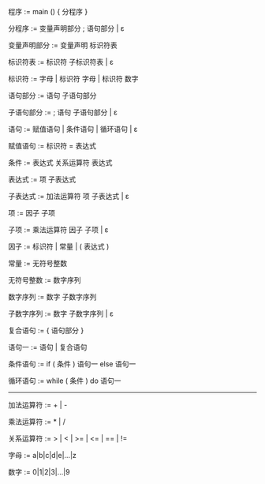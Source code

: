 程序 := main () { 分程序 }

分程序 := 变量声明部分 ; 语句部分 | ε

变量声明部分 := 变量声明 标识符表

标识符表 := 标识符 子标识符表 | ε

标识符 := 字母 | 标识符 字母 | 标识符 数字

语句部分 := 语句 子语句部分

子语句部分 := ; 语句 子语句部分 | ε

语句 := 赋值语句 | 条件语句 | 循环语句 | ε

赋值语句 := 标识符 = 表达式

条件 := 表达式 关系运算符 表达式

表达式 := 项 子表达式

子表达式 := 加法运算符 项 子表达式 | ε

项 := 因子 子项

子项 := 乘法运算符 因子 子项 | ε

因子 := 标识符 | 常量 | ( 表达式 )

常量 := 无符号整数

无符号整数 := 数字序列

数字序列 := 数字 子数字序列

子数字序列 := 数字 子数字序列 | ε

复合语句 := { 语句部分 }

语句一 := 语句 | 复合语句

条件语句 := if ( 条件 ) 语句一 else 语句一

循环语句 := while ( 条件 ) do 语句一

------

加法运算符 := + | -

乘法运算符 := * | /

关系运算符 := > | < | >= | <= | == | !=

字母 := a|b|c|d|e|…|z

数字 := 0|1|2|3|…|9

